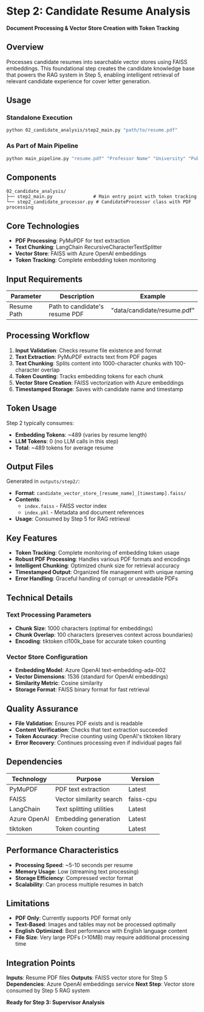 # Step 2: Candidate Resume Analysis

**Document Processing & Vector Store Creation with Token Tracking**

## Overview

Processes candidate resumes into searchable vector stores using FAISS embeddings. This foundational step creates the candidate knowledge base that powers the RAG system in Step 5, enabling intelligent retrieval of relevant candidate experience for cover letter generation.

## Usage

### Standalone Execution
```bash
python 02_candidate_analysis/step2_main.py "path/to/resume.pdf"
```

### As Part of Main Pipeline
```bash
python main_pipeline.py "resume.pdf" "Professor Name" "University" "Publication URL" "position.pdf"
```

## Components

```
02_candidate_analysis/
├── step2_main.py               # Main entry point with token tracking
└── step2_candidate_processor.py # CandidateProcessor class with PDF processing
```

## Core Technologies

- **PDF Processing**: PyMuPDF for text extraction
- **Text Chunking**: LangChain RecursiveCharacterTextSplitter
- **Vector Store**: FAISS with Azure OpenAI embeddings
- **Token Tracking**: Complete embedding token monitoring

## Input Requirements

| Parameter | Description | Example |
|-----------|-------------|---------|
| Resume Path | Path to candidate's resume PDF | "data/candidate/resume.pdf" |

## Processing Workflow

1. **Input Validation**: Checks resume file existence and format
2. **Text Extraction**: PyMuPDF extracts text from PDF pages
3. **Text Chunking**: Splits content into 1000-character chunks with 100-character overlap
4. **Token Counting**: Tracks embedding tokens for each chunk
5. **Vector Store Creation**: FAISS vectorization with Azure embeddings
6. **Timestamped Storage**: Saves with candidate name and timestamp

## Token Usage

Step 2 typically consumes:
- **Embedding Tokens**: ~489 (varies by resume length)
- **LLM Tokens**: 0 (no LLM calls in this step)
- **Total**: ~489 tokens for average resume

## Output Files

Generated in `outputs/step2/`:
- **Format**: `candidate_vector_store_[resume_name]_[timestamp].faiss/`
- **Contents**: 
  - `index.faiss` - FAISS vector index
  - `index.pkl` - Metadata and document references
- **Usage**: Consumed by Step 5 for RAG retrieval

## Key Features

- **Token Tracking**: Complete monitoring of embedding token usage
- **Robust PDF Processing**: Handles various PDF formats and encodings
- **Intelligent Chunking**: Optimized chunk size for retrieval accuracy
- **Timestamped Output**: Organized file management with unique naming
- **Error Handling**: Graceful handling of corrupt or unreadable PDFs

## Technical Details

### **Text Processing Parameters**
- **Chunk Size**: 1000 characters (optimal for embeddings)
- **Chunk Overlap**: 100 characters (preserves context across boundaries)
- **Encoding**: tiktoken cl100k_base for accurate token counting

### **Vector Store Configuration**
- **Embedding Model**: Azure OpenAI text-embedding-ada-002
- **Vector Dimensions**: 1536 (standard for OpenAI embeddings)
- **Similarity Metric**: Cosine similarity
- **Storage Format**: FAISS binary format for fast retrieval

## Quality Assurance

- **File Validation**: Ensures PDF exists and is readable
- **Content Verification**: Checks that text extraction succeeded
- **Token Accuracy**: Precise counting using OpenAI's tiktoken library
- **Error Recovery**: Continues processing even if individual pages fail

## Dependencies

| Technology | Purpose | Version |
|-----------|---------|---------|
| PyMuPDF | PDF text extraction | Latest |
| FAISS | Vector similarity search | faiss-cpu |
| LangChain | Text splitting utilities | Latest |
| Azure OpenAI | Embedding generation | Latest |
| tiktoken | Token counting | Latest |

## Performance Characteristics

- **Processing Speed**: ~5-10 seconds per resume
- **Memory Usage**: Low (streaming text processing)
- **Storage Efficiency**: Compressed vector format
- **Scalability**: Can process multiple resumes in batch

## Limitations

- **PDF Only**: Currently supports PDF format only
- **Text-Based**: Images and tables may not be processed optimally
- **English Optimized**: Best performance with English language content
- **File Size**: Very large PDFs (>10MB) may require additional processing time

## Integration Points

**Inputs**: Resume PDF files
**Outputs**: FAISS vector store for Step 5
**Dependencies**: Azure OpenAI embeddings service
**Next Step**: Vector store consumed by Step 5 RAG system

**Ready for Step 3: Supervisor Analysis**